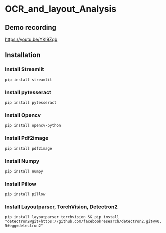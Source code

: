 # OCR_and_layout_Analysis

 
## Demo recording
https://youtu.be/YKl9Zqb

## Installation

### Install Streamlit

`pip install streamlit`

### Install pytesseract

`pip install pytesseract`

### Install Opencv
`pip install opencv-python`

### Install Pdf2image
`pip install pdf2image`

### Install Numpy
`pip install numpy`

### Install Pillow
`pip install pillow`

### Install Layoutparser, TorchVision, Detectron2
`pip install layoutparser torchvision && pip install "detectron2@git+https://github.com/facebookresearch/detectron2.git@v0.5#egg=detectron2"`

